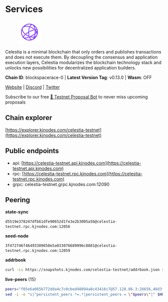 # Services

<figure><img src="https://raw.githubusercontent.com/kj89/cosmos-images/main/logos/celestia.png" alt=""><figcaption></figcaption></figure>

Celestia is a minimal blockchain that only orders and publishes transactions and  does not execute them. By decoupling the consensus and application execution layers,  Celestia modularizes the blockchain technology stack and unlocks new possibilities  for decentralized application builders.

**Chain ID**: blockspacerace-0 | **Latest Version Tag**: v0.13.0 | **Wasm**: OFF

[Website](https://celestia.org) | [Discord](https://discord.gg/celestiacommunity) | [Twitter](https://twitter.com/CelestiaOrg)



Subscribe to our free [🤖 Testnet Proposal Bot](https://t.me/kjnodes_testnet_proposal_bot) to never miss upcoming proposals


## Chain explorer
[https://explorer.kjnodes.com/celestia-testnet](https://explorer.kjnodes.com/celestia-testnet)

## Public endpoints

* api: [https://celestia-testnet.api.kjnodes.com](https://celestia-testnet.api.kjnodes.com)
* rpc: [https://celestia-testnet.rpc.kjnodes.com](https://celestia-testnet.rpc.kjnodes.com)
* grpc: celestia-testnet.grpc.kjnodes.com:12090

## Peering

**state-sync**

```text
d5519e378247dfb61dfe90652d1fe3e2b3005a5b@celestia-testnet.rpc.kjnodes.com:12056
```

**seed-node**

```text
3f472746f46493309650e5a033076689996c8881@celestia-testnet.rpc.kjnodes.com:12059
```

**addrbook**
```bash
curl -Ls https://snapshots.kjnodes.com/celestia-testnet/addrbook.json > $HOME/.celestia-app/config/addrbook.json
```

**live-peers** (15)
```bash
peers="f05e6a065b772dda4c7c0cbed40894a8c43416c7@57.128.86.3:26656,46d3f4a8341c4523f4cafc778075688022280973@95.217.113.104:26656,7b2fb9cdedb18336e55f4e8613e841982e455ba6@31.7.196.40:26656,80ef97d24a7f7072bff45b1822f97982f483b047@74.208.94.42:26656,f6070ab2af725d4f62bb81dbd30dc2047bc66d04@65.108.193.249:2270,73e2aa2de6080734152b54020464fb9ba752a7dd@194.36.145.127:26656,c97019ef9ee43e93ad9019514b612e6b8363c3fd@138.201.63.38:26686,d5519e378247dfb61dfe90652d1fe3e2b3005a5b@65.109.68.190:12056,f7916ed6f294f94740b98b5a7f21d368589fee56@202.61.194.254:60956,92e7087b3dec79fb2b8105e5a61935d28927d511@45.83.104.218:2000,10297d22a2f1f66bfb9f2c8f7d7152660bfffd92@65.109.32.148:26116,ae95e8d93a0822a763823551c163d15d4cdce944@116.202.227.117:20656,0096a95343de3097594ebebc66542ed4a4167f2a@65.109.159.227:26656,fedea9723696360d429a23792225594779cc7cd7@65.108.231.124:11656,481f26198511686ab7f648bc71a925901d9961e3@52.194.8.37:26656"
sed -i -e "s|^persistent_peers *=.*|persistent_peers = \"$peers\"|" $HOME/.celestia-app/config/config.toml
```
